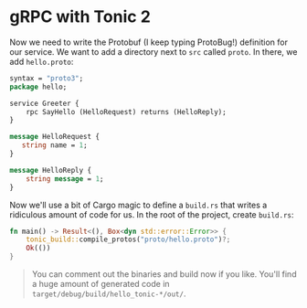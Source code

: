 # gRPC with Tonic 2

Now we need to write the Protobuf (I keep typing ProtoBug!) definition for our service. We want to add a directory next to `src` called `proto`. In there, we add `hello.proto`:

```proto
syntax = "proto3";
package hello;

service Greeter {
    rpc SayHello (HelloRequest) returns (HelloReply);
}

message HelloRequest {
   string name = 1;
}

message HelloReply {
    string message = 1;
}
```

Now we'll use a bit of Cargo magic to define a `build.rs` that writes a ridiculous amount of code for us. In the root of the project, create `build.rs`:

```rust
fn main() -> Result<(), Box<dyn std::error::Error>> {
    tonic_build::compile_protos("proto/hello.proto")?;
    Ok(())
}
```

> You can comment out the binaries and build now if you like. You'll find a huge amount of generated code in `target/debug/build/hello_tonic-*/out/`.